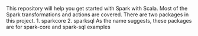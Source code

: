 This repository will help you get started with Spark with Scala. 
Most of the Spark transformations and actions are covered.
There are two packages in this project.
      1. sparkcore
      2. sparksql
As the name suggests, these packages are for spark-core and spark-sql examples
